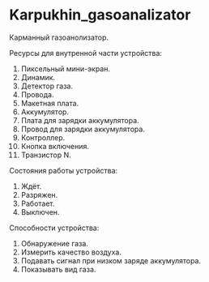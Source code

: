 # Karpukhin_gasoanalizator
Карманный газоанолизатор.

Ресурсы для внутренной части устройства:
1. Пиксельный мини-экран.
2. Динамик.
3. Детектор газа.
4. Провода.
5. Макетная плата.
6. Аккумулятор.
7. Плата для зарядки аккумулятора.
8. Провод для зарядки аккумулятора.
9. Контроллер.
10. Кнопка включения.
11. Транзистор N.

Состояния работы устройства:
1. Ждёт.
2. Разряжен.
3. Работает.
4. Выключен.

Способности устройства:
1. Обнаружение газа.
2. Измерить качество воздуха.
3. Подавать сигнал при низком заряде аккумулятора.
4. Показывать вид газа.
